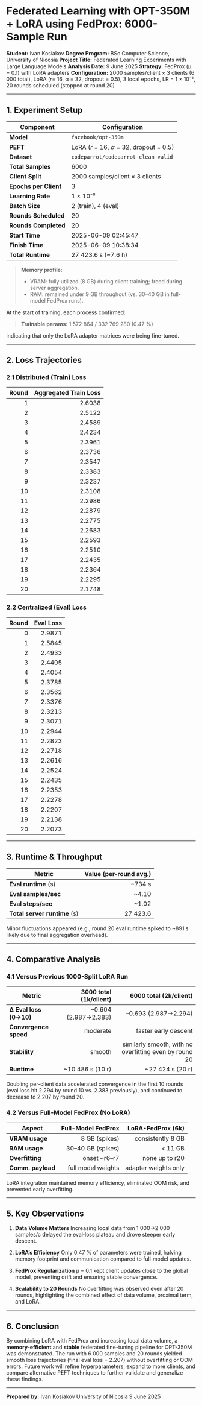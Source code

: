 # Federated Learning with OPT-350M + LoRA using FedProx: 6000-Sample Run

**Student:** Ivan Kosiakov
**Degree Program:** BSc Computer Science, University of Nicosia
**Project Title:** Federated Learning Experiments with Large Language Models
**Analysis Date:** 9 June 2025
**Strategy:** FedProx (μ = 0.1) with LoRA adapters
**Configuration:** 2000 samples/client × 3 clients (6 000 total), LoRA (*r*= 16, α = 32, dropout = 0.5), 3 local epochs, LR = 1 × 10⁻⁵, 20 rounds scheduled (stopped at round 20)

---

## 1. Experiment Setup

| Component             | Configuration                            |
| --------------------- | ---------------------------------------- |
| **Model**             | `facebook/opt-350m`                      |
| **PEFT**              | LoRA (*r* = 16, *α* = 32, dropout = 0.5) |
| **Dataset**           | `codeparrot/codeparrot-clean-valid`      |
| **Total Samples**     | 6000                                     |
| **Client Split**      | 2000 samples/client × 3 clients          |
| **Epochs per Client** | 3                                        |
| **Learning Rate**     | 1 × 10⁻⁵                                 |
| **Batch Size**        | 2 (train), 4 (eval)                      |
| **Rounds Scheduled**  | 20                                       |
| **Rounds Completed**  | 20                                       |
| **Start Time**        | 2025-06-09 02:45:47                      |
| **Finish Time**       | 2025-06-09 10:38:34                      |
| **Total Runtime**     | 27 423.6 s (\~7.6 h)                     |

> **Memory profile:**
>
> * VRAM: fully utilized (8 GB) during client training; freed during server aggregation.
> * RAM: remained under 9 GB throughout (vs. 30–40 GB in full-model FedProx runs).

At the start of training, each process confirmed:

> **Trainable params:** 1 572 864 / 332 769 280 (0.47 %)

indicating that only the LoRA adapter matrices were being fine-tuned.

---

## 2. Loss Trajectories

### 2.1 Distributed (Train) Loss

| Round | Aggregated Train Loss |
| ----: | --------------------: |
|     1 |                2.6038 |
|     2 |                2.5122 |
|     3 |                2.4589 |
|     4 |                2.4234 |
|     5 |                2.3961 |
|     6 |                2.3736 |
|     7 |                2.3547 |
|     8 |                2.3383 |
|     9 |                2.3237 |
|    10 |                2.3108 |
|    11 |                2.2986 |
|    12 |                2.2879 |
|    13 |                2.2775 |
|    14 |                2.2683 |
|    15 |                2.2593 |
|    16 |                2.2510 |
|    17 |                2.2435 |
|    18 |                2.2364 |
|    19 |                2.2295 |
|    20 |                2.1748 |

### 2.2 Centralized (Eval) Loss

| Round | Eval Loss |
| ----: | --------: |
|     0 |    2.9871 |
|     1 |    2.5845 |
|     2 |    2.4933 |
|     3 |    2.4405 |
|     4 |    2.4054 |
|     5 |    2.3785 |
|     6 |    2.3562 |
|     7 |    2.3376 |
|     8 |    2.3213 |
|     9 |    2.3071 |
|    10 |    2.2944 |
|    11 |    2.2823 |
|    12 |    2.2718 |
|    13 |    2.2616 |
|    14 |    2.2524 |
|    15 |    2.2435 |
|    16 |    2.2353 |
|    17 |    2.2278 |
|    18 |    2.2207 |
|    19 |    2.2138 |
|    20 |    2.2073 |

---

## 3. Runtime & Throughput

| Metric                       | Value (per‐round avg.) |
| ---------------------------- | ---------------------: |
| **Eval runtime** (s)         |                \~734 s |
| **Eval samples/sec**         |                 \~4.10 |
| **Eval steps/sec**           |                 \~1.02 |
| **Total server runtime** (s) |               27 423.6 |

Minor fluctuations appeared (e.g., round 20 eval runtime spiked to \~891 s likely due to final aggregation overhead).

---

## 4. Comparative Analysis

### 4.1 Versus Previous 1000-Split LoRA Run

| Metric                 | 3000 total (1k/client) |                                 6000 total (2k/client) |
| ---------------------- | ---------------------: | -----------------------------------------------------: |
| **Δ Eval loss (0→10)** |   –0.604 (2.987→2.383) |                                   –0.693 (2.987→2.294) |
| **Convergence speed**  |               moderate |                                   faster early descent |
| **Stability**          |                 smooth | similarly smooth, with no overfitting even by round 20 |
| **Runtime**            |      \~10 486 s (10 r) |                                      \~27 424 s (20 r) |

Doubling per-client data accelerated convergence in the first 10 rounds (eval loss hit 2.294 by round 10 vs. 2.383 previously), and continued to decrease to 2.207 by round 20.

### 4.2 Versus Full-Model FedProx (No LoRA)

| Aspect            |  Full-Model FedProx |    LoRA-FedProx (6k) |
| ----------------- | ------------------: | -------------------: |
| **VRAM usage**    |        8 GB (spikes)|    consistently 8 GB |
| **RAM usage**     |   30–40 GB (spikes) |              < 11 GB |
| **Overfitting**   |       onset \~r6–r7 |       none up to r20 |
| **Comm. payload** |  full model weights | adapter weights only |

LoRA integration maintained memory efficiency, eliminated OOM risk, and prevented early overfitting.

---

## 5. Key Observations

1. **Data Volume Matters**
   Increasing local data from 1 000→2 000 samples/c delayed the eval‐loss plateau and drove steeper early descent.

2. **LoRA’s Efficiency**
   Only 0.47 % of parameters were trained, halving memory footprint and communication compared to full‐model updates.

3. **FedProx Regularization**
   μ = 0.1 kept client updates close to the global model, preventing drift and ensuring stable convergence.

4. **Scalability to 20 Rounds**
   No overfitting was observed even after 20 rounds, highlighting the combined effect of data volume, proximal term, and LoRA.

---

## 6. Conclusion

By combining LoRA with FedProx and increasing local data volume, a **memory-efficient** and **stable** federated fine-tuning pipeline for OPT-350M was demonstrated. The run with 6 000 samples and 20 rounds yielded smooth loss trajectories (final eval loss = 2.207) without overfitting or OOM errors. Future work will refine hyperparameters, expand to more clients, and compare alternative PEFT techniques to further validate and generalize these findings.

---

**Prepared by:**
Ivan Kosiakov
University of Nicosia
9 June 2025
